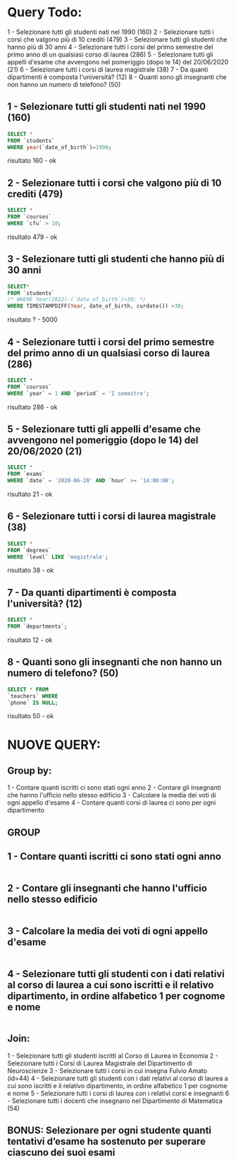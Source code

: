 # Query Todo:
1 - Selezionare tutti gli studenti nati nel 1990 (160)
2 - Selezionare tutti i corsi che valgono più di 10 crediti (479)
3 - Selezionare tutti gli studenti che hanno più di 30 anni
4 - Selezionare tutti i corsi del primo semestre del primo anno di un qualsiasi corso di laurea (286)
5 - Selezionare tutti gli appelli d'esame che avvengono nel pomeriggio (dopo le 14) del 20/06/2020 (21)
6 - Selezionare tutti i corsi di laurea magistrale (38)
7 - Da quanti dipartimenti è composta l'università? (12)
8 - Quanti sono gli insegnanti che non hanno un numero di telefono? (50)

## 1 - Selezionare tutti gli studenti nati nel 1990 (160)
```sql
SELECT *
FROM `students`
WHERE year(`date_of_birth`)=1990;
```
risultato 160 - ok

## 2 - Selezionare tutti i corsi che valgono più di 10 crediti (479)
```sql
SELECT *
FROM `courses`
WHERE `cfu` > 10;
```
risultato 479 - ok

## 3 - Selezionare tutti gli studenti che hanno più di 30 anni
```sql
SELECT*
FROM `students`
/* WHERE Year(2022)-(`date_of_birth`)>30; */
WHERE TIMESTAMPDIFF(Year, date_of_birth, curdate()) >30;
```
risultato ? - 5000

## 4 - Selezionare tutti i corsi del primo semestre del primo anno di un qualsiasi corso di laurea (286)
```sql
SELECT *
FROM `courses`
WHERE `year` = 1 AND `period` = 'I semestre';
```
risultato 286 - ok

## 5 - Selezionare tutti gli appelli d'esame che avvengono nel pomeriggio (dopo le 14) del 20/06/2020 (21)
```sql
SELECT *
FROM `exams`
WHERE `date` = '2020-06-20' AND `hour` >= '14:00:00';
```
risultato 21 - ok

## 6 - Selezionare tutti i corsi di laurea magistrale (38)
```sql
SELECT *
FROM `degrees`
WHERE `level` LIKE 'magistrale';
```
risultato 38 - ok

## 7 - Da quanti dipartimenti è composta l'università? (12)
```sql
SELECT *
FROM `departments`;
```
risultato 12 - ok

## 8 - Quanti sono gli insegnanti che non hanno un numero di telefono? (50)
```sql
SELECT * FROM
`teachers` WHERE
`phone` IS NULL;
```
risultato 50 - ok

# NUOVE QUERY:
## Group by:
1 - Contare quanti iscritti ci sono stati ogni anno
2 - Contare gli insegnanti che hanno l'ufficio nello stesso edificio
3 - Calcolare la media dei voti di ogni appello d'esame
4 - Contare quanti corsi di laurea ci sono per ogni dipartimento

## GROUP
## 1 - Contare quanti iscritti ci sono stati ogni anno
```sql

```
## 2 - Contare gli insegnanti che hanno l'ufficio nello stesso edificio
```sql

```
## 3 - Calcolare la media dei voti di ogni appello d'esame
```sql

```

## 4 - Selezionare tutti gli studenti con i dati relativi al corso di laurea a cui sono iscritti e il relativo dipartimento, in ordine alfabetico 1 per cognome e nome
```sql

```
## Join:
1 - Selezionare tutti gli studenti iscritti al Corso di Laurea in Economia
2 - Selezionare tutti i Corsi di Laurea Magistrale del Dipartimento di Neuroscienze
3 - Selezionare tutti i corsi in cui insegna Fulvio Amato (id=44)
4 - Selezionare tutti gli studenti con i dati relativi al corso di laurea a cui sono iscritti e il relativo dipartimento, in ordine alfabetico 1 per cognome e nome
5 - Selezionare tutti i corsi di laurea con i relativi corsi e insegnanti
6 - Selezionare tutti i docenti che insegnano nel Dipartimento di Matematica (54)


## BONUS: Selezionare per ogni studente quanti tentativi d’esame ha sostenuto per superare ciascuno dei suoi esami

